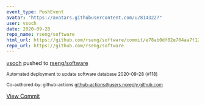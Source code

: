 ```yaml
---
event_type: PushEvent
avatar: "https://avatars.githubusercontent.com/u/814322?"
user: vsoch
date: 2020-09-28
repo_name: rseng/software
html_url: https://github.com/rseng/software/commit/e78ab0df02e704aa7f127a35c613aeff2fb01057
repo_url: https://github.com/rseng/software
---
```


<a href='https://github.com/vsoch' target='_blank'>vsoch</a> pushed to <a href='https://github.com/rseng/software' target='_blank'>rseng/software</a>

<small>Automated deployment to update software database 2020-09-28 (#118)

Co-authored-by: github-actions <github-actions@users.noreply.github.com></small>

<a href='https://github.com/rseng/software/commit/e78ab0df02e704aa7f127a35c613aeff2fb01057' target='_blank'>View Commit</a>